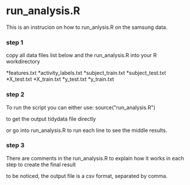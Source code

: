 run_analysis.R
========================================================

This is an instrucion on how to run_anlysis.R on the samsung data.

### step 1

copy all data files list below and the run_analysis.R into your R workdirectory

*features.txt
*activity_labels.txt
*subject_train.txt
*subject_test.txt
*X_test.txt
*X_train.txt
*y_test.txt
*y_train.txt

### step 2
To run the script you can either use:
source("run_analysis.R")

to get the output tidydata file directly

or go into run_analysis.R  to run each line to see the middle results.

### step 3

There are comments in the run_analysis.R to explain how it works in each step to create the final result 

to be noticed, the output file is a csv format, separated by comma.